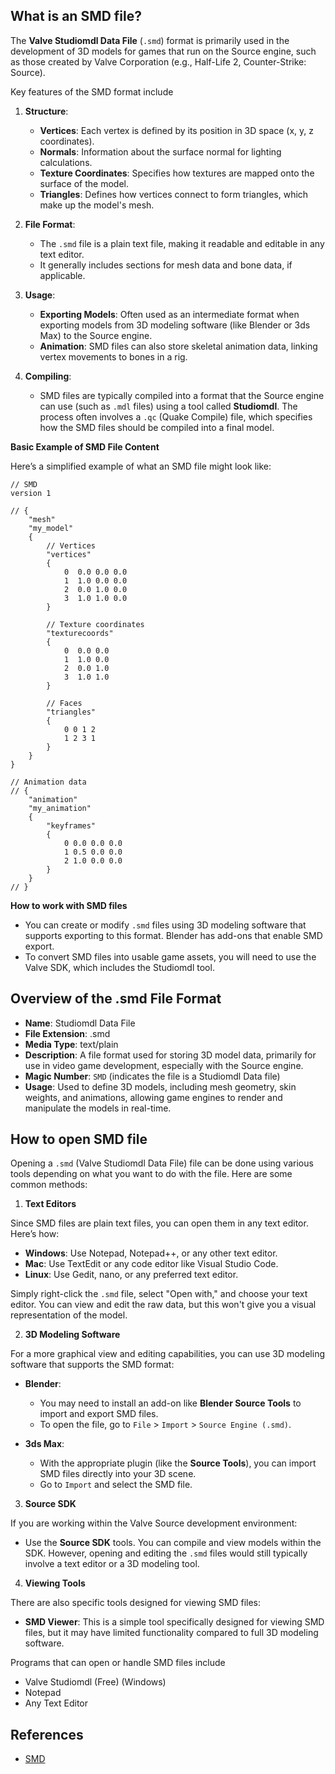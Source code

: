 ## What is an SMD file?

The **Valve Studiomdl Data File** (`.smd`) format is primarily used in the development of 3D models for games that run on the Source engine, such as those created by Valve Corporation (e.g., Half-Life 2, Counter-Strike: Source). 

Key features of the SMD format include

1.  **Structure**:
    
    -   **Vertices**: Each vertex is defined by its position in 3D space (x, y, z coordinates).
    -   **Normals**: Information about the surface normal for lighting calculations.
    -   **Texture Coordinates**: Specifies how textures are mapped onto the surface of the model.
    -   **Triangles**: Defines how vertices connect to form triangles, which make up the model's mesh.
2.  **File Format**:
    
    -   The `.smd` file is a plain text file, making it readable and editable in any text editor.
    -   It generally includes sections for mesh data and bone data, if applicable.
3.  **Usage**:
    
    -   **Exporting Models**: Often used as an intermediate format when exporting models from 3D modeling software (like Blender or 3ds Max) to the Source engine.
    -   **Animation**: SMD files can also store skeletal animation data, linking vertex movements to bones in a rig.
4.  **Compiling**:
    
    -   SMD files are typically compiled into a format that the Source engine can use (such as `.mdl` files) using a tool called **Studiomdl**. The process often involves a `.qc` (Quake Compile) file, which specifies how the SMD files should be compiled into a final model.
  
**Basic Example of SMD File Content**

Here’s a simplified example of what an SMD file might look like:

```
// SMD
version 1

// {
    "mesh"
    "my_model"
    {
        // Vertices
        "vertices"
        {
            0  0.0 0.0 0.0
            1  1.0 0.0 0.0
            2  0.0 1.0 0.0
            3  1.0 1.0 0.0
        }

        // Texture coordinates
        "texturecoords"
        {
            0  0.0 0.0
            1  1.0 0.0
            2  0.0 1.0
            3  1.0 1.0
        }

        // Faces
        "triangles"
        {
            0 0 1 2
            1 2 3 1
        }
    }
}

// Animation data
// {
    "animation"
    "my_animation"
    {
        "keyframes"
        {
            0 0.0 0.0 0.0
            1 0.5 0.0 0.0
            2 1.0 0.0 0.0
        }
    }
// }
```

**How to work with SMD files**

-   You can create or modify `.smd` files using 3D modeling software that supports exporting to this format. Blender has add-ons that enable SMD export.
-   To convert SMD files into usable game assets, you will need to use the Valve SDK, which includes the Studiomdl tool.

## Overview of the .smd File Format

-   **Name**: Studiomdl Data File
-   **File Extension**: .smd
-   **Media Type**: text/plain
-   **Description**: A file format used for storing 3D model data, primarily for use in video game development, especially with the Source engine.
-   **Magic Number**: `SMD` (indicates the file is a Studiomdl Data file)
-   **Usage**: Used to define 3D models, including mesh geometry, skin weights, and animations, allowing game engines to render and manipulate the models in real-time.

## How to open SMD file

Opening a `.smd` (Valve Studiomdl Data File) file can be done using various tools depending on what you want to do with the file. Here are some common methods:

1. **Text Editors**

Since SMD files are plain text files, you can open them in any text editor. Here’s how:

-   **Windows**: Use Notepad, Notepad++, or any other text editor.
-   **Mac**: Use TextEdit or any code editor like Visual Studio Code.
-   **Linux**: Use Gedit, nano, or any preferred text editor.

Simply right-click the `.smd` file, select "Open with," and choose your text editor. You can view and edit the raw data, but this won't give you a visual representation of the model.

2. **3D Modeling Software**

For a more graphical view and editing capabilities, you can use 3D modeling software that supports the SMD format:

-   **Blender**:
    
    -   You may need to install an add-on like **Blender Source Tools** to import and export SMD files.
    -   To open the file, go to `File` > `Import` > `Source Engine (.smd)`.
-   **3ds Max**:
    
    -   With the appropriate plugin (like the **Source Tools**), you can import SMD files directly into your 3D scene.
    -   Go to `Import` and select the SMD file.

3. **Source SDK**

If you are working within the Valve Source development environment:

-   Use the **Source SDK** tools. You can compile and view models within the SDK. However, opening and editing the `.smd` files would still typically involve a text editor or a 3D modeling tool.

4. **Viewing Tools**

There are also specific tools designed for viewing SMD files:

-   **SMD Viewer**: This is a simple tool specifically designed for viewing SMD files, but it may have limited functionality compared to full 3D modeling software.

Programs that can open or handle SMD files include

- Valve Studiomdl (Free) (Windows)
- Notepad
- Any Text Editor

## References
- [SMD](https://developer.valvesoftware.com/wiki/SMD)
